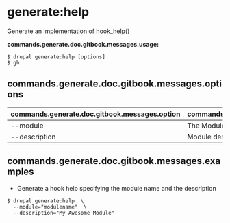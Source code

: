 # generate:help
Generate an implementation of hook_help()

**commands.generate.doc.gitbook.messages.usage:**
```
$ drupal generate:help [options]
$ gh  
```

## commands.generate.doc.gitbook.messages.options
commands.generate.doc.gitbook.messages.option | commands.generate.doc.gitbook.messages.details
-------|-------------
--module | The Module name.
--description | Module description

## commands.generate.doc.gitbook.messages.examples
* Generate a hook help specifying the module name and the description
```
$ drupal generate:help  \
  --module="modulename"  \
  --description="My Awesome Module"
```
